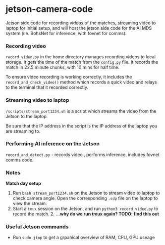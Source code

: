 # jetson-camera-code

Jetson side code for recording videos of the matches, streaming video to laptop for initial setup, and will host the 
jetson side code for the AI MDS system (i.e. BohsNet for inference, with fovnet for comms). 


### Recording video 

`record_video.py` in the home directory manages recording videos to local storage. It gets the time of the match from 
the `config.py` file. It records the match in 22.5 minute chunks, with 10 mins for half time. 

To ensure video recording is working correctly, it includes the `record_and_check_video()` method which records a 
quick video and relays to the terminal that it recorded correctly. 


### Streaming video to laptop

`/scripts/stream_port1234.sh` is a script which streams the video from the Jetson to the laptop. 

Be sure that the IP address in the script is the IP address of the laptop you are streaming to.

### Performing AI inference on the Jetson

`record_and_detect.py` - records video , performs inference, includes fovnet comms code.


### Notes 

**Match day setup**

1. Run `bash stream_port1234.sh` on the Jetson to stream video to laptop to check camera angle. Open the corresponding 
`.sdp` file on the laptop to view the stream.
1. Start a `tmux` session on the Jetson, and run `python3 record_video.py` to record the match. 
   2. **...why do we run tmux again? TODO: find this out**


### Useful Jetson commands 

- Run `sudo jtop` to get a grpahical overview of RAM, CPU, GPU useage

